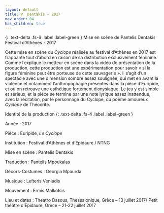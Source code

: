 ```yaml
---
layout: default
title: P. Dentakis - 2017
nav_order: 04
has_children: true
---
```



{: .text-delta .fs-6 .label .label-green }
Mise en scène de Pantelis Dentakis\
Festival d'Athènes - 2017


Cette mise en scène du *Cyclope* réalisée au festival d’Athènes en 2017 est frappante tout d’abord en raison de sa distribution exclusivement féminine. Comme l’explique le metteur en scène dans la vidéo de présentation de la production, cette production est une expérimentation pour savoir « si la figure féminine peut être porteuse de cette sauvagerie ».
Il s’agit d’un spectacle avec une dimension sombre assez soulignée, qui met en avant la violence et notamment l’anthropophagie présentes dans la pièce d’Euripide, et où on retrouve une esthétique fortement dionysiaque. Le jeu y est simple et sérieux, et la pièce se termine par une note lyrique assez inattendue, avec la récitation, par le personnage du Cyclope, du poème amoureux *Cyclope* de Théocrite.


Identité de la production
{: .text-delta .fs-4 .label .label-green }


Année : 2017

Pièce : Euripide, *Le Cyclope*

Institution : Festival d’Athènes et d’Epidaure / NTNG

Mise en scène : Pantelis Dentakis

Traduction : Pantelis Mpoukalas

Décors-Costumes : Georgia Mpourda

Musique : Lefteris Veniadis

Mouvement : Ermis Malkotsis


Lieu et dates : Theatro Dasous, Thessalonique, Grèce – 13 juillet 2017/ Petit théâtre d’Epidaure, Grèce – 21-22 juillet 2017
